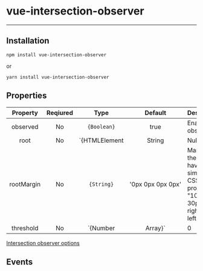 # vue-intersection-observer

---

## Installation

`npm install vue-intersection-observer`

or

`yarn install vue-intersection-observer`

## Properties

|  Property  | Reqiured |            Type             |             Default              | Description                                                                                                                                                                                                                                        |
| :--------: | :------: | :-------------------------: | :------------------------------: | :------------------------------------------------------------------------------------------------------------------------------------------------------------------------------------------------------------------------------------------------- |
|  observed  |    No    |         `{Boolean}`         |               true               | Enabled/Disabled observation                                                                                                                                                                                                                       |
|    root    |    No    | `{HTMLElement|String|Null}` |               null               | The element that is used as the viewport for checking visiblity of the target. Must be the ancestor of the target. Defaults to the browser viewport if not specified or if null.                                                                   |
| rootMargin |    No    |         `{String}`          | '0px&nbsp;0px&nbsp;0px&nbsp;0px' | Margin around the root. Can have values similar to the CSS margin property, e.g. "10px 20px 30px 40px" (top, right, bottom, left).                                                                                                                 |
| threshold  |    No    |      `{Number|Array}`       |                0                 | Either a single number or an array of numbers which indicate at what percentage of the target's visibility the observer's callback should be executed. If you only want to detect when visibility passes the 50% mark, you can use a value of 0.5. |

[Intersection observer options](https://developer.mozilla.org/en-US/docs/Web/API/Intersection_Observer_API#Intersection_observer_options)

## Events

